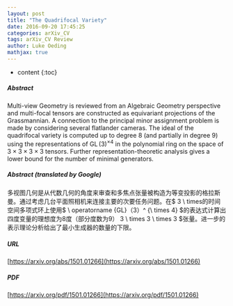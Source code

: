 ```yaml
---
layout: post
title: "The Quadrifocal Variety"
date: 2016-09-20 17:45:25
categories: arXiv_CV
tags: arXiv_CV Review
author: Luke Oeding
mathjax: true
---
```


* content
{:toc}

##### Abstract
Multi-view Geometry is reviewed from an Algebraic Geometry perspective and multi-focal tensors are constructed as equivariant projections of the Grassmannian. A connection to the principal minor assignment problem is made by considering several flatlander cameras. The ideal of the quadrifocal variety is computed up to degree 8 (and partially in degree 9) using the representations of $\operatorname{GL}(3)^{\times 4}$ in the polynomial ring on the space of $3 \times 3 \times 3 \times 3$ tensors. Further representation-theoretic analysis gives a lower bound for the number of minimal generators.

##### Abstract (translated by Google)
多视图几何是从代数几何的角度来审查和多焦点张量被构造为等变投影的格拉斯曼。通过考虑几台平面照相机来连接主要的次要任务问题。在$ 3 \ times的时间空间多项式环上使用$ \ operatorname {GL}（3）^ {\ times 4} $的表达式计算出四度变量的理想度为8度（部分度数为9） 3 \ times 3 \ times 3 $张量。进一步的表示理论分析给出了最小生成器的数量的下限。

##### URL
[https://arxiv.org/abs/1501.01266](https://arxiv.org/abs/1501.01266)

##### PDF
[https://arxiv.org/pdf/1501.01266](https://arxiv.org/pdf/1501.01266)

